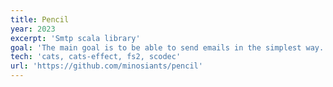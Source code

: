 ```yaml
---
title: Pencil
year: 2023
excerpt: 'Smtp scala library'
goal: 'The main goal is to be able to send emails in the simplest way.'
tech: 'cats, cats-effect, fs2, scodec'
url: 'https://github.com/minosiants/pencil'
---
```

